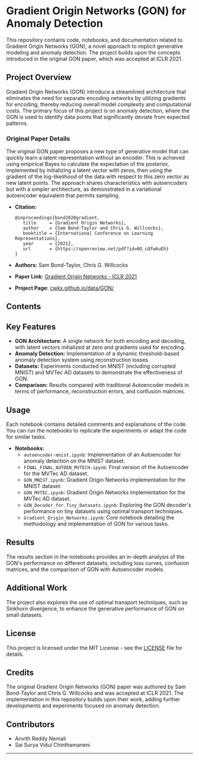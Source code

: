 # Gradient Origin Networks (GON) for Anomaly Detection

This repository contains code, notebooks, and documentation related to Gradient Origin Networks (GON), a novel approach to implicit generative modeling and anomaly detection. The project builds upon the concepts introduced in the original GON paper, which was accepted at ICLR 2021.

## Project Overview

Gradient Origin Networks (GON) introduce a streamlined architecture that eliminates the need for separate encoding networks by utilizing gradients for encoding, thereby reducing overall model complexity and computational costs. The primary focus of this project is on anomaly detection, where the GON is used to identify data points that significantly deviate from expected patterns.

### Original Paper Details

The original GON paper proposes a new type of generative model that can quickly learn a latent representation without an encoder. This is achieved using empirical Bayes to calculate the expectation of the posterior, implemented by initializing a latent vector with zeros, then using the gradient of the log-likelihood of the data with respect to this zero vector as new latent points. The approach shares characteristics with autoencoders but with a simpler architecture, as demonstrated in a variational autoencoder equivalent that permits sampling.

- **Citation:**

  ```
  @inproceedings{bond2020gradient,
     title     = {Gradient Origin Networks},
     author    = {Sam Bond-Taylor and Chris G. Willcocks},
     booktitle = {International Conference on Learning Representations},
     year      = {2021},
     url       = {https://openreview.net/pdf?id=0O_cQfw6uEh}
  }
  ```

- **Authors:** Sam Bond-Taylor, Chris G. Willcocks
- **Paper Link:** [Gradient Origin Networks - ICLR 2021](https://openreview.net/pdf?id=0O_cQfw6uEh)
- **Project Page:** [cwkx.github.io/data/GON/](https://cwkx.github.io/data/GON/)

## Contents


## Key Features

- **GON Architecture:** A single network for both encoding and decoding, with latent vectors initialized at zero and gradients used for encoding.
- **Anomaly Detection:** Implementation of a dynamic threshold-based anomaly detection system using reconstruction losses.
- **Datasets:** Experiments conducted on MNIST (including corrupted MNIST) and MVTec AD datasets to demonstrate the effectiveness of GON.
- **Comparison:** Results compared with traditional Autoencoder models in terms of performance, reconstruction errors, and confusion matrices.

## Usage

Each notebook contains detailed comments and explanations of the code. You can run the notebooks to replicate the experiments or adapt the code for similar tasks.


- **Notebooks:**
  - `autoencoder-mnist.ipynb`: Implementation of an Autoencoder for anomaly detection on the MNIST dataset.
  - `FINAL_FINAL_AUTOEN_MVTECH.ipynb`: Final version of the Autoencoder for the MVTec AD dataset.
  - `GON_MNIST.ipynb`: Gradient Origin Networks implementation for the MNIST dataset.
  - `GON_MVTEC.ipynb`: Gradient Origin Networks implementation for the MVTec AD dataset.
  - `GON_Decoder_for_Tiny_Datasets.ipynb`: Exploring the GON decoder's performance on tiny datasets using optimal transport techniques.
  - `Gradient_Origin_Networks.ipynb`: Core notebook detailing the methodology and implementation of GON for various tasks.


## Results

The results section in the notebooks provides an in-depth analysis of the GON's performance on different datasets, including loss curves, confusion matrices, and the comparison of GON with Autoencoder models.

## Additional Work

The project also explores the use of optimal transport techniques, such as Sinkhorn divergence, to enhance the generative performance of GON on small datasets.

## License

This project is licensed under the MIT License - see the [LICENSE](LICENSE) file for details.

## Credits

The original Gradient Origin Networks (GON) paper was authored by Sam Bond-Taylor and Chris G. Willcocks and was accepted at ICLR 2021. The implementation in this repository builds upon their work, adding further developments and experiments focused on anomaly detection.

## Contributors
- Anvith Reddy Nemali
- Sai Surya Vidul Chinthamaneni
---
